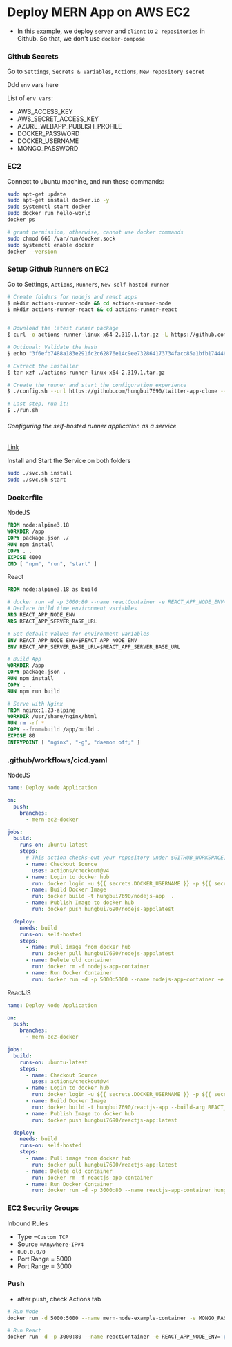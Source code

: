 # Deploy MERN App on AWS EC2
- In this example, we deploy `server` and `client` to `2 repositories` in Github. So that, we don't use `docker-compose`


### Github Secrets 
Go to `Settings`, `Secrets & Variables`, `Actions`, `New repository secret`

Ddd `env` vars here

List of `env vars`: 
- AWS_ACCESS_KEY
- AWS_SECRET_ACCESS_KEY
- AZURE_WEBAPP_PUBLISH_PROFILE
- DOCKER_PASSWORD
- DOCKER_USERNAME
- MONGO_PASSWORD


### EC2
Connect to ubuntu machine, and run these commands: 
```bash
sudo apt-get update
sudo apt-get install docker.io -y
sudo systemctl start docker
sudo docker run hello-world
docker ps

# grant permission, otherwise, cannot use docker commands
sudo chmod 666 /var/run/docker.sock
sudo systemctl enable docker
docker --version
```


### Setup Github Runners on EC2
Go to Settings, `Actions`, `Runners`, `New self-hosted runner`

```bash
# Create folders for nodejs and react apps
$ mkdir actions-runner-node && cd actions-runner-node
$ mkdir actions-runner-react && cd actions-runner-react


# Download the latest runner package
$ curl -o actions-runner-linux-x64-2.319.1.tar.gz -L https://github.com/actions/runner/releases/download/v2.319.1/actions-runner-linux-x64-2.319.1.tar.gz

# Optional: Validate the hash
$ echo "3f6efb7488a183e291fc2c62876e14c9ee732864173734facc85a1bfb1744464  actions-runner-linux-x64-2.319.1.tar.gz" | shasum -a 256 -c

# Extract the installer
$ tar xzf ./actions-runner-linux-x64-2.319.1.tar.gz

# Create the runner and start the configuration experience
$ ./config.sh --url https://github.com/hungbui7690/twitter-app-clone --token AOUHPGE67MPWJNPEGONJTGLG4PHZS

# Last step, run it!
$ ./run.sh
```

###### Configuring the self-hosted runner application as a service
[Link](https://docs.github.com/en/actions/hosting-your-own-runners/managing-self-hosted-runners/configuring-the-self-hosted-runner-application-as-a-service?platform=linux)

Install and Start the Service on both folders
```bash
sudo ./svc.sh install
sudo ./svc.sh start
```


### Dockerfile
NodeJS
```dockerfile
FROM node:alpine3.18
WORKDIR /app
COPY package.json ./
RUN npm install
COPY . .
EXPOSE 4000
CMD [ "npm", "run", "start" ]
```

React
```dockerfile
FROM node:alpine3.18 as build

# docker run -d -p 3000:80 --name reactContainer -e REACT_APP_NODE_ENV='production' -e REACT_APP_SERVER_BASE_URL='http://localhost:5000' username/react-app
# Declare build time environment variables
ARG REACT_APP_NODE_ENV
ARG REACT_APP_SERVER_BASE_URL

# Set default values for environment variables
ENV REACT_APP_NODE_ENV=$REACT_APP_NODE_ENV
ENV REACT_APP_SERVER_BASE_URL=$REACT_APP_SERVER_BASE_URL

# Build App
WORKDIR /app
COPY package.json .
RUN npm install
COPY . .
RUN npm run build

# Serve with Nginx
FROM nginx:1.23-alpine
WORKDIR /usr/share/nginx/html
RUN rm -rf *
COPY --from=build /app/build .
EXPOSE 80
ENTRYPOINT [ "nginx", "-g", "daemon off;" ]
```

### .github/workflows/cicd.yaml

NodeJS
```yaml
name: Deploy Node Application

on:
  push:
    branches:
      - mern-ec2-docker

jobs:
  build:
    runs-on: ubuntu-latest
    steps:
      # This action checks-out your repository under $GITHUB_WORKSPACE, so your workflow can access it.
      - name: Checkout Source
        uses: actions/checkout@v4
      - name: Login to docker hub
        run: docker login -u ${{ secrets.DOCKER_USERNAME }} -p ${{ secrets.DOCKER_PASSWORD }}
      - name: Build Docker Image
        run: docker build -t hungbui7690/nodejs-app  .
      - name: Publish Image to docker hub
        run: docker push hungbui7690/nodejs-app:latest

  deploy:
    needs: build
    runs-on: self-hosted
    steps:
      - name: Pull image from docker hub
        run: docker pull hungbui7690/nodejs-app:latest
      - name: Delete old container
        run: docker rm -f nodejs-app-container
      - name: Run Docker Container
        run: docker run -d -p 5000:5000 --name nodejs-app-container -e MONGO_PASSWORD='${{ secrets.MONGO_PASSWORD }}' hungbui7690/nodejs-app

```

ReactJS

```yaml
name: Deploy Node Application

on:
  push:
    branches:
      - mern-ec2-docker

jobs:
  build:
    runs-on: ubuntu-latest
    steps:
      - name: Checkout Source
        uses: actions/checkout@v4
      - name: Login to docker hub
        run: docker login -u ${{ secrets.DOCKER_USERNAME }} -p ${{ secrets.DOCKER_PASSWORD }}
      - name: Build Docker Image
        run: docker build -t hungbui7690/reactjs-app --build-arg REACT_APP_NODE_ENV='production' --build-arg REACT_APP_SERVER_BASE_URL='${{ secrets.REACT_APP_SERVER_BASE_URL }}'  .
      - name: Publish Image to docker hub
        run: docker push hungbui7690/reactjs-app:latest

  deploy:
    needs: build
    runs-on: self-hosted
    steps:
      - name: Pull image from docker hub
        run: docker pull hungbui7690/reactjs-app:latest
      - name: Delete old container
        run: docker rm -f reactjs-app-container
      - name: Run Docker Container
        run: docker run -d -p 3000:80 --name reactjs-app-container hungbui7690/reactjs-app

```


### EC2 Security Groups
Inbound Rules
- Type =`Custom TCP` 
- Source =`Anywhere-IPv4` 
- `0.0.0.0/0` 
- Port Range = 5000
- Port Range = 3000


### Push 
- after push, check Actions tab




```bash
# Run Node
docker run -d 5000:5000 --name mern-node-example-container -e MONGO_PASSWORD='test@123' mern-node-example

# Run React
docker run -d -p 3000:80 --name reactContainer -e REACT_APP_NODE_ENV='production' -e REACT_APP_SERVER_BASE_URL='http://localhost:5000' username/react-app


```